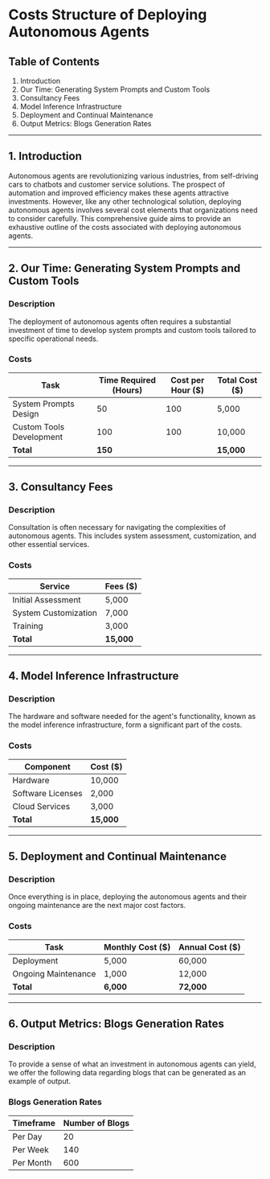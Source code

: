 # Costs Structure of Deploying Autonomous Agents

## Table of Contents

1. Introduction
2. Our Time: Generating System Prompts and Custom Tools
3. Consultancy Fees
4. Model Inference Infrastructure
5. Deployment and Continual Maintenance
6. Output Metrics: Blogs Generation Rates

---

## 1. Introduction

Autonomous agents are revolutionizing various industries, from self-driving cars to chatbots and customer service solutions. The prospect of automation and improved efficiency makes these agents attractive investments. However, like any other technological solution, deploying autonomous agents involves several cost elements that organizations need to consider carefully. This comprehensive guide aims to provide an exhaustive outline of the costs associated with deploying autonomous agents.

---

## 2. Our Time: Generating System Prompts and Custom Tools

### Description

The deployment of autonomous agents often requires a substantial investment of time to develop system prompts and custom tools tailored to specific operational needs.

### Costs

| Task                     | Time Required (Hours) | Cost per Hour ($) | Total Cost ($) |
| ------------------------ | --------------------- | ----------------- | -------------- |
| System Prompts Design    | 50                    | 100               | 5,000          |
| Custom Tools Development | 100                   | 100               | 10,000         |
| **Total**                | **150**               |                   | **15,000**     |

---

## 3. Consultancy Fees

### Description

Consultation is often necessary for navigating the complexities of autonomous agents. This includes system assessment, customization, and other essential services.

### Costs

| Service              | Fees ($)  |
| -------------------- | --------- |
| Initial Assessment   | 5,000     |
| System Customization | 7,000     |
| Training             | 3,000     |
| **Total**            | **15,000**|

---

## 4. Model Inference Infrastructure

### Description

The hardware and software needed for the agent's functionality, known as the model inference infrastructure, form a significant part of the costs.

### Costs

| Component            | Cost ($)  |
| -------------------- | --------- |
| Hardware             | 10,000    |
| Software Licenses    | 2,000     |
| Cloud Services       | 3,000     |
| **Total**            | **15,000**|

---

## 5. Deployment and Continual Maintenance

### Description

Once everything is in place, deploying the autonomous agents and their ongoing maintenance are the next major cost factors.

### Costs

| Task                | Monthly Cost ($) | Annual Cost ($) |
| ------------------- | ---------------- | --------------- |
| Deployment          | 5,000            | 60,000          |
| Ongoing Maintenance | 1,000            | 12,000          |
| **Total**           | **6,000**        | **72,000**      |

---

## 6. Output Metrics: Blogs Generation Rates

### Description

To provide a sense of what an investment in autonomous agents can yield, we offer the following data regarding blogs that can be generated as an example of output.

### Blogs Generation Rates

| Timeframe | Number of Blogs |
|-----------|-----------------|
| Per Day   | 20              |
| Per Week  | 140             |
| Per Month | 600             |
